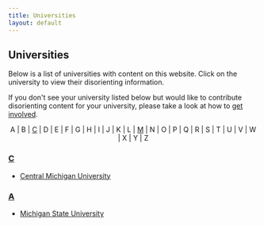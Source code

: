 ```yaml
---
title: Universities
layout: default
---
```


## Universities

Below is a list of universities with content on this website. Click on the university to view their disorienting information.

If you don't see your university listed below but would like to contribute disorienting content for your university, please take a look at how to [get involved](http://dis-orientation.info/involved).

<p style="text-align:center;"> A | B | <a id="alph-return-c" href="#alph-item-c">C</a> | D | E | F | G | H | I | J | K | L | <a id="alph-return-m" href="#alph-item-m">M</a> | N | O | P | Q | R | S | T | U | V | W | X | Y | Z</p>

<!--

### <a id="alph-item-a" href="#alph-return-a">A</a>

### <a id="alph-item-b" href="#alph-return-b">B</a>

-->

### <a id="alph-item-c" href="#alph-return-c">C</a>

- [Central Michigan University](http://cmu.dis-orientation.info)

<!--

### <a id="alph-item-d" href="#alph-return-d">D</a>

### <a id="alph-item-e" href="#alph-return-e">E</a>

### <a id="alph-item-f" href="#alph-return-f">F/a>

### <a id="alph-item-g" href="#alph-return-g">G</a>

### <a id="alph-item-h" href="#alph-return-h">H</a>

### <a id="alph-item-i" href="#alph-return-i">I</a>

### <a id="alph-item-j" href="#alph-return-j">J</a>

### <a id="alph-item-k" href="#alph-return-k">K</a>

### <a id="alph-item-l" href="#alph-return-l">L</a>

-->

### <a id="alph-item-m" href="#alph-return-m">A</a>

- [Michigan State University](http://msu.dis-orientation.info)

<!--

### <a id="alph-item-n" href="#alph-return-n">N</a>

### <a id="alph-item-o" href="#alph-return-o">O</a>

### <a id="alph-item-p" href="#alph-return-p">P</a>

### <a id="alph-item-q" href="#alph-return-q">Q</a>

### <a id="alph-item-r" href="#alph-return-r">R</a>

### <a id="alph-item-s" href="#alph-return-s">S</a>

### <a id="alph-item-t" href="#alph-return-t">T</a>

### <a id="alph-item-u" href="#alph-return-u">U</a>

### <a id="alph-item-v" href="#alph-return-v">V</a>

### <a id="alph-item-w" href="#alph-return-w">W</a>

### <a id="alph-item-x" href="#alph-return-x">X</a>

### <a id="alph-item-y" href="#alph-return-y">Y</a>

### <a id="alph-item-z" href="#alph-return-z">Z</a>

-->
